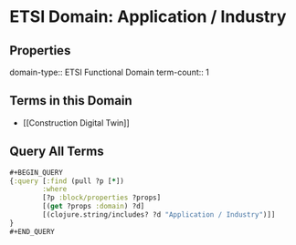 # ETSI Domain: Application / Industry

## Properties
domain-type:: ETSI Functional Domain
term-count:: 1

## Terms in this Domain

- [[Construction Digital Twin]]

## Query All Terms
```clojure
#+BEGIN_QUERY
{:query [:find (pull ?p [*])
        :where
        [?p :block/properties ?props]
        [(get ?props :domain) ?d]
        [(clojure.string/includes? ?d "Application / Industry")]]
}
#+END_QUERY
```